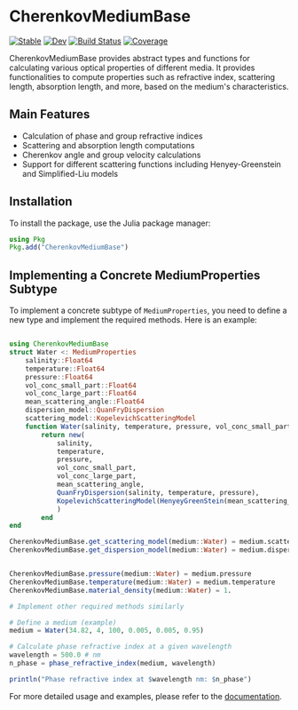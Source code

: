 # CherenkovMediumBase

[![Stable](https://img.shields.io/badge/docs-stable-blue.svg)](https://juliahep.github.io/CherenkovMediumBase.jl/stable/)
[![Dev](https://img.shields.io/badge/docs-dev-blue.svg)](https://juliahep.github.io/CherenkovMediumBase.jl/dev/)
[![Build Status](https://github.com/JuliaHEP/CherenkovMediumBase.jl/actions/workflows/CI.yml/badge.svg?branch=main)](https://github.com/JuliaHEP/CherenkovMediumBase.jl/actions/workflows/CI.yml?query=branch%3Amain)
[![Coverage](https://codecov.io/gh/juliahep/CherenkovMediumBase.jl/branch/main/graph/badge.svg)](https://codecov.io/gh/juliahep/CherenkovMediumBase.jl)

CherenkovMediumBase provides abstract types and functions for calculating various optical properties of different media. It provides functionalities to compute properties such as refractive index, scattering length, absorption length, and more, based on the medium's characteristics.

## Main Features

- Calculation of phase and group refractive indices
- Scattering and absorption length computations
- Cherenkov angle and group velocity calculations
- Support for different scattering functions including Henyey-Greenstein and Simplified-Liu models

## Installation

To install the package, use the Julia package manager:

```julia
using Pkg
Pkg.add("CherenkovMediumBase")
```

## Implementing a Concrete MediumProperties Subtype

To implement a concrete subtype of `MediumProperties`, you need to define a new type and implement the required methods. Here is an example:

```julia

using CherenkovMediumBase
struct Water <: MediumProperties
    salinity::Float64
    temperature::Float64
    pressure::Float64
    vol_conc_small_part::Float64
    vol_conc_large_part::Float64
    mean_scattering_angle::Float64
    dispersion_model::QuanFryDispersion
    scattering_model::KopelevichScatteringModel
    function Water(salinity, temperature, pressure, vol_conc_small_part, vol_conc_large_part, mean_scattering_angle)
        return new(
            salinity,
            temperature,
            pressure,
            vol_conc_small_part,
            vol_conc_large_part,
            mean_scattering_angle,            
            QuanFryDispersion(salinity, temperature, pressure),
            KopelevichScatteringModel(HenyeyGreenStein(mean_scattering_angle), vol_conc_small_part, vol_conc_large_part)
            )
        end
end

CherenkovMediumBase.get_scattering_model(medium::Water) = medium.scattering_model
CherenkovMediumBase.get_dispersion_model(medium::Water) = medium.dispersion_model


CherenkovMediumBase.pressure(medium::Water) = medium.pressure
CherenkovMediumBase.temperature(medium::Water) = medium.temperature
CherenkovMediumBase.material_density(medium::Water) = 1.

# Implement other required methods similarly

# Define a medium (example)
medium = Water(34.82, 4, 100, 0.005, 0.005, 0.95)

# Calculate phase refractive index at a given wavelength
wavelength = 500.0 # nm
n_phase = phase_refractive_index(medium, wavelength)

println("Phase refractive index at $wavelength nm: $n_phase")
```

For more detailed usage and examples, please refer to the [documentation](https://juliahep.github.io/CherenkovMediumBase.jl/stable/).



